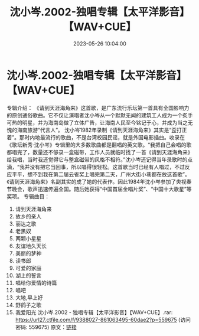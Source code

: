 ﻿---
title: 沈小岑.2002-独唱专辑【太平洋影音】【WAV+CUE】
date: 2023-05-26 10:04:00
categories: WAV车载音乐、镜像
tags: 华语中文
---
# 沈小岑.2002-独唱专辑【太平洋影音】【WAV+CUE】

专辑介绍：
《请到天涯海角来》这首歌，是广东流行乐坛第一首具有全国影响力的原创通俗歌曲。它不仅让演唱者沈小岑从一个默默无闻的建筑工人成为一个炙手可热的明星，并为海南岛做了立体广告，让海南人民至今铭记于心，并成为当之无愧的海南旅游“代言人”。
沈小岑1982年录制《请到天涯海角来》其实是“歪打正着”。那时内地最流行的歌曲，不是台湾校园民谣，就是外国电影插曲。收录在《歌坛新秀·沈小岑》专辑里的大多数歌曲都是翻唱的英文歌。“我把自己会唱的歌都唱完了，数量还不够录一盒磁带，工作人员就临时找了一首《请到天涯海角来》给我唱，当时我还觉得它与整盒磁带的风格不相符。”沈小岑还记得当年录歌时的点滴，“我并没有把它当回事，所以唱得很轻松。这首歌当时已经有人唱过，不过反应平平，想不到我在第二届云雀奖上唱完第二天，广州大街小巷都在放这首歌”。《请到天涯海角来》名副其实的成了她的代表作。因此1984年沈小岑参加了央视春节晚会，歌声迅速传遍全国。随后她获得“中国首届金唱片奖”、“中国十大歌星”等奖项。
专辑曲目：
01. 请到天涯海角来
02. 故乡的亲人
03. 丽达之歌
04. 老黑奴
05. 两颗小星星
06. 友谊地久天长
07. 美丽的梦神
08. 读书郎
09. 可爱的家庭
10. 湖上的誓言
11. 唱给你爱情的诗篇
12. 唱吧
13. 大地,早上好
14. 野鸽子之歌
15. 我爱阳光
沈小岑.2002 - 独唱专辑【太平洋影音】【WAV+CUE】.rar: https://url27.ctfile.com/f/9388027-861063495-60dae2?p=559675
(访问密码: 559675)
原文：[链接](https://blog.sina.com.cn/s/blog_1647c7e760103121v.html)